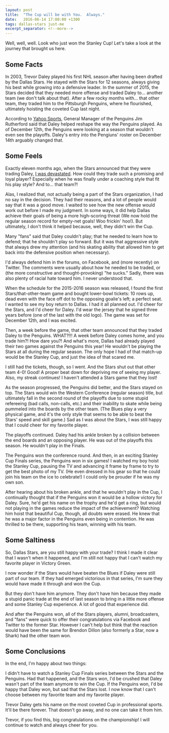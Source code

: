```yaml
---
layout: post
title:  "The Cup will be with You.  Always."
date:   2016-06-14 17:00:00 +1300
tags: dallas-stars just-me
excerpt_separator: <!--more-->
---
```

Well, well, well.  Look who just won the Stanley Cup!  Let's take a look at the journey that brought us here.

<!--more-->

## Some Facts

In 2003, Trevor Daley played his first NHL season after having been drafted by the Dallas Stars.  He stayed with the Stars for 12 seasons, always giving his best while growing into a defensive leader.  In the summer of 2015, the Stars decided that they needed more offense and traded Daley to... another team (we don't talk about that).  After a few rocky months with... that other team, they traded him to the Pittsburgh Penguins, where he flourished, ultimately hoisting the coveted Cup last night.

According to [Yahoo Sports](http://sports.yahoo.com/news/mom-battling-cancer-daley-gets-cup-first-crosby-041216471--nhl.html), General Manager of the Penguins Jim Rutherford said that Daley helped reshape the way the Penguins played.  As of December 12th, the Penguins were looking at a season that wouldn't even see the playoffs.  Daley's entry into the Pengiuns' roster on December 14th arguably changed that.

## Some Feels

Exactly eleven months ago, when the Stars announced that they were trading Daley, [I was devastated](https://codingforsmarties.wordpress.com/2015/07/13/goodbye-daley-you-will-be-missed/).  How could they trade such a promising and loyal player?  Especially when he was finally under a coaching style that fit his play style?  And to... that team?!

Alas, I realized that, not actually being a part of the Stars organization, I had no say in the decision.  They had their reasons, and a lot of people would say that it was a good move.  I waited to see how the new offense would work out before I made my judgment.  In some ways, it did help Dallas achieve their goals of being a more high-scoring threat (We now hold the regular season record for empty-net goals!  Woo frickin' hoo!).  But ultimately, I don't think it helped because, well, they didn't win the Cup.

Many "fans" said that Daley couldn't play; that he needed to learn how to defend; that he shouldn't play so forward.  But it was that aggressive style that always drew my attention (and his skating ability that allowed him to get back into the defensive position when necessary).

I'd always defend him in the forums, on Facebook, and (more recently) on Twitter.  The comments were usually about how he needed to be traded, or (the more constructive and thought-provoking) "he sucks."  Sadly, there was also plenty of racial hate toward him.  I never understood that.

When the schedule for the 2015-2016 season was released, I found the first Stars/that-other-team game and bought lower-bowl tickets: 10 rows up, dead even with the face off dot to the opposing goalie's left; a perfect seat.  I wanted to see my boy return to Dallas.  I had it all planned out.  I'd cheer for the Stars, and I'd cheer for Daley.  I'd wear the jersey that he signed three years before (one of the last with the old logo).  The game was set for December 12th, and I was excited.

Then, a week before the game, that other team announced that they traded Daley to the Penguins.  WHAT?!!!  A week before Daley comes home, and you trade him?!  How dare you?!  And what's more, Dallas had already played their two games against the Penguins this year!  He wouldn't be playing the Stars at all during the regular season.  The only hope I had of that match-up would be the Stanley Cup, and just the idea of that scared me.

I still had the tickets, though, so I went.  And the Stars shut out that other team 4-0!  Good!  A proper beat down for depriving me of seeing my player.  Also, my streak continues!  I haven't attended a Stars game that they lost!

As the season progressed, the Penguins did better, and the Stars stayed on top.  The Stars would win the Western Conference (regular season) title, but ultimately fall in the second round of the playoffs due to some stupid refereeing (bad calls, non-calls, etc.) and their inability to skate while being pummeled into the boards by the other team.  (The Blues play a very physical game, and it's the only style that seems to be able to beat the Stars' speed and skill game.)  Sad as I was about the Stars, I was still happy that I could cheer for my favorite player.

The playoffs continued.  Daley had his ankle broken by a collision between the end boards and an opposing player.  He was out of the playoffs this season.  He wouldn't play in the Finals.

The Penguins won the conference round.  And then, in an exciting Stanley Cup Finals series, the Penguins won in six games!  I watched my boy hoist the Stanley Cup, pausing the TV and advancing it frame by frame to try to get the best photo of my TV.  (He even dressed in his gear so that he could join his team on the ice to celebrate!)  I could only be prouder if he was my own son.

After hearing about his broken ankle, and that he wouldn't play in the Cup, I continually thought that if the Penguins won it would be a hollow victory for Daley.  Sure, he'd get his name on the trophy and he'd get a ring, but would not playing in the games reduce the impact of the achievement?  Watching him hoist that beautiful Cup, though, all doubts were erased.  He knew that he was a major factor in the Penguins even being in contention.  He was thrilled to be there, supporting his team, winning with his team.

## Some Saltiness

So, Dallas Stars, are you still happy with your trade?  I think I made it clear that I wasn't when it happened, and I'm still not happy that I can't watch my favorite player in Victory Green.

I now wonder if the Stars would have beaten the Blues if Daley were still part of our team.  If they had emerged victorious in that series, I'm sure they would have made it through and won the Cup.

But they don't have him anymore.  They don't have him because they made a stupid panic trade at the end of last season to bring in a little more offense and some Stanley Cup experience.  A lot of good that experience did.

And after the Penguins won, all of the Stars players, alumni, broadcasters, and "fans" were quick to offer their congratulations via Facebook and Twitter to the former Star.  However I can't help but think that the reaction would have been the same for Brendon Dillon (also formerly a Star, now a Shark) had the other team won.

## Some Conclusions

In the end, I'm happy about two things:

I didn't have to watch a Stanley Cup Finals series between the Stars and the Penguins.  Had that happened, and the Stars won, I'd be crushed that Daley wasn't part of the team anymore to win the Cup.  If the Penguins won, I'd be happy that Daley won, but sad that the Stars lost.  I now know that I can't choose between my favorite team and my favorite player.

Trevor Daley gets his name on the most coveted Cup in professional sports.  It'll be there forever.  That doesn't go away, and no one can take it from him.

Trevor, if you find this, big congratulations on the championship!  I will continue to watch and always cheer for you.